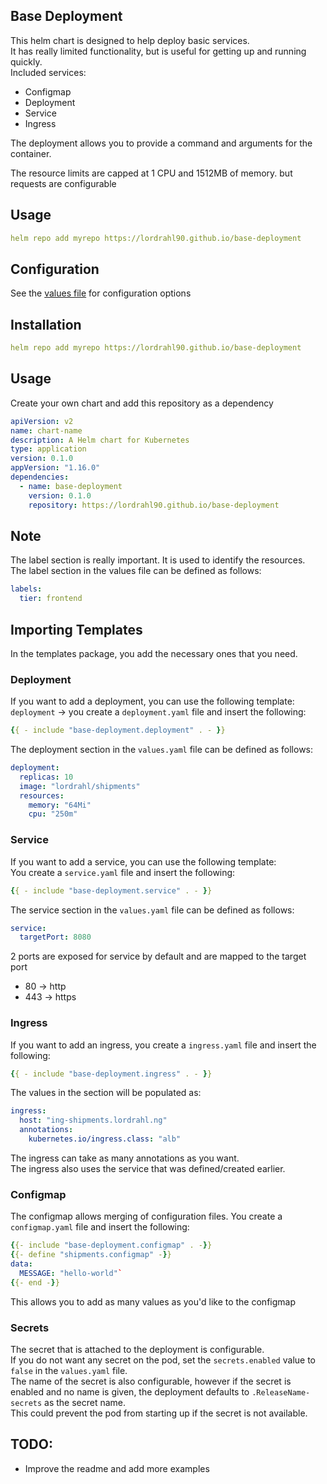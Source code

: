 ## Base Deployment

This helm chart is designed to help deploy basic services.  
It has really limited functionality, but is useful for getting up and running quickly.  
Included services:

* Configmap
* Deployment
* Service
* Ingress

The deployment allows you to provide a command and arguments for the container.

The resource limits are capped at 1 CPU and 1512MB of memory. but requests are configurable

## Usage

```yaml 
helm repo add myrepo https://lordrahl90.github.io/base-deployment
```

## Configuration

See the [values file](values.yaml) for configuration options

## Installation

```yaml 
helm repo add myrepo https://lordrahl90.github.io/base-deployment
```

## Usage

Create your own chart and add this repository as a dependency

```yaml Chart.yml
apiVersion: v2
name: chart-name
description: A Helm chart for Kubernetes
type: application
version: 0.1.0
appVersion: "1.16.0"
dependencies:
  - name: base-deployment
    version: 0.1.0
    repository: https://lordrahl90.github.io/base-deployment
```

## Note
The label section is really important. It is used to identify the resources.  
The label section in the values file can be defined as follows:

```yaml
labels:
  tier: frontend
```

## Importing Templates

In the templates package, you add the necessary ones that you need.

### Deployment

If you want to add a deployment, you can use the following template:
`deployment` -> you create a `deployment.yaml` file and insert the following:
```yaml
{{ - include "base-deployment.deployment" . - }}
```
The deployment section in the `values.yaml` file can be defined as follows:

```yaml
deployment:
  replicas: 10
  image: "lordrahl/shipments"
  resources:
    memory: "64Mi"
    cpu: "250m"
```

### Service

If you want to add a service, you can use the following template:   
You create a `service.yaml` file and insert the following:
```yaml
{{ - include "base-deployment.service" . - }}
```

The service section in the `values.yaml` file can be defined as follows:

```yaml
service:
  targetPort: 8080
```

2 ports are exposed for service by default and are mapped to the target port
* 80 -> http
* 443 -> https

### Ingress

If you want to add an ingress, you create a `ingress.yaml` file and insert the following:

```yaml
{{ - include "base-deployment.ingress" . - }}
```

The values in the section will be populated as:

```yaml
ingress:
  host: "ing-shipments.lordrahl.ng"
  annotations:
    kubernetes.io/ingress.class: "alb"
```

The ingress can take as many annotations as you want.  
The ingress also uses the service that was defined/created earlier.

### Configmap
The configmap allows merging of configuration files.
You create a `configmap.yaml` file and insert the following:

```yaml
{{- include "base-deployment.configmap" . -}}
{{- define "shipments.configmap" -}}
data:
  MESSAGE: "hello-world"`
{{- end -}}
```
This allows you to add as many values as you'd like to the configmap

### Secrets
The secret that is attached to the deployment is configurable.  
If you do not want any secret on the pod, set the `secrets.enabled` value to `false` in the `values.yaml` file.  
The name of the secret is also configurable, however if the secret is enabled and no name is given, the deployment defaults to 
`.ReleaseName-secrets` as the secret name.   
This could prevent the pod from starting up if the secret is not available.

## TODO:

* Improve the readme and add more examples